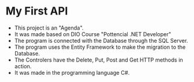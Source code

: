 # My First API

- This project is an "Agenda".
- It was made based on DIO Course "Pottencial .NET Developer"
- The program is connected with the Database through the SQL Server.
- The program uses the Entity Framework to make the migration to the Database.
- The Controlers have the Delete, Put, Post and Get HTTP methods in action.
- It was made in the programming language C#.
